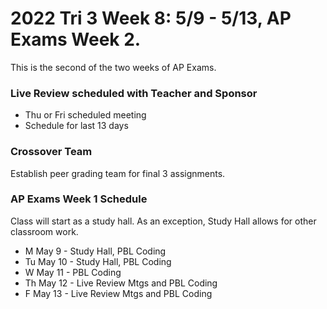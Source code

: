 # 2022 Tri 3 Week 8: 5/9 - 5/13, AP Exams Week 2.
This is the second of the two weeks of AP Exams.
### Live Review scheduled with Teacher and Sponsor 
*  Thu or Fri scheduled meeting
*  Schedule for last 13 days
    
### Crossover Team 
Establish peer grading team for final 3 assignments.

###  AP Exams Week 1 Schedule
Class will start as a study hall.  As an exception, Study Hall allows for other classroom work.  
* M May 9 - Study Hall, PBL Coding
* Tu May 10 - Study Hall, PBL Coding
* W May 11 - PBL Coding
* Th May 12 - Live Review Mtgs and PBL Coding 
* F May 13 - Live Review Mtgs and PBL Coding 
